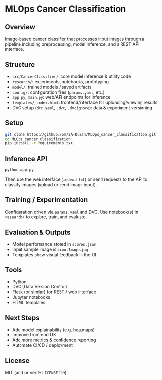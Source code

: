 # MLOps Cancer Classification

## Overview  
Image‑based cancer classifier that processes input images through a pipeline including preprocessing, model inference, and a REST API interface.

## Structure  

- `src/CancerClassifier/`: core model inference & utility code  
- `research/`: experiments, notebooks, prototyping  
- `model/`: trained models / saved artifacts  
- `config/`: configuration files (`params.yaml`, etc.)  
- `app.py`, `main.py`: web/API endpoints for inference  
- `templates/`, `index.html`: frontend/interface for uploading/viewing results  
- DVC setup (`dvc.yaml`, `.dvc`, `.dvcignore`): data & experiment versioning  

## Setup  

```bash
git clone https://github.com/SA-Duran/MLOps_cancer_classification.git
cd MLOps_cancer_classification
pip install -r requirements.txt
```

## Inference API  

```bash
python app.py
```

Then use the web interface (`index.html`) or send requests to the API to classify images (upload or send image input).  

## Training / Experimentation  

Configuration driven via `params.yaml` and DVC. Use notebook(s) in `research/` to explore, train, and evaluate.

## Evaluation & Outputs  

- Model performance stored in `scores.json`  
- Input sample image is `inputImage.jpg`  
- Templates show visual feedback in the UI  

## Tools  

- Python  
- DVC (Data Version Control)  
- Flask (or similar) for REST / web interface  
- Jupyter notebooks  
- HTML templates  

## Next Steps  

- Add model explainability (e.g. heatmaps)  
- Improve front‑end UX  
- Add more metrics & confidence reporting  
- Automate CI/CD / deployment  

## License  
MIT (add or verify `LICENSE` file)

